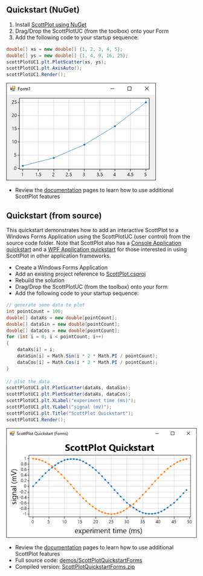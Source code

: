 
## Quickstart (NuGet)
1. Install [ScottPlot using NuGet](https://www.nuget.org/packages/ScottPlot/)
2. Drag/Drop the ScottPlotUC (from the toolbox) onto your Form
3. Add the following code to your startup sequence:

```cs
double[] xs = new double[] {1, 2, 3, 4, 5};
double[] ys = new double[] {1, 4, 9, 16, 25};
scottPlotUC1.plt.PlotScatter(xs, ys);
scottPlotUC1.plt.AxisAuto();
scottPlotUC1.Render();
```

![](/dev/nuget/quickstart.png)

* Review the [documentation](/doc/) pages to learn how to use additional ScottPlot features

## Quickstart (from source)
This quickstart demonstrates how to add an interactive ScottPlot to a Windows Forms Application using the ScottPlotUC (user control) from the source code folder. Note that ScottPlot also has a [Console Application quickstart](/doc/quickstart-console.md) and a [WPF Application quickstart](/doc/quickstart-WPF.md) for those interested in using ScottPlot in other application frameworks. 

* Create a Windows Forms Application
* Add an existing project reference to [ScottPlot.csproj](/src/ScottPlot/ScottPlot.csproj)
* Rebuild the solution
* Drag/Drop the ScottPlotUC (from the toolbox) onto your form
* Add the following code to your startup sequence:

```cs
// generate some data to plot
int pointCount = 100;
double[] dataXs = new double[pointCount];
double[] dataSin = new double[pointCount];
double[] dataCos = new double[pointCount];
for (int i = 0; i < pointCount; i++)
{
	dataXs[i] = i;
	dataSin[i] = Math.Sin(i * 2 * Math.PI / pointCount);
	dataCos[i] = Math.Cos(i * 2 * Math.PI / pointCount);
}

// plot the data
scottPlotUC1.plt.PlotScatter(dataXs, dataSin);
scottPlotUC1.plt.PlotScatter(dataXs, dataCos);
scottPlotUC1.plt.XLabel("experiment time (ms)");
scottPlotUC1.plt.YLabel("signal (mV)");
scottPlotUC1.plt.Title("ScottPlot Quickstart");
scottPlotUC1.Render();
```

![](/demos/ScottPlotQuickstartForms/compiled/ScottPlotQuickstartForms.png)

* Review the [documentation](/doc/) pages to learn how to use additional ScottPlot features
* Full source code: [demos/ScottPlotQuickstartForms](/demos/ScottPlotQuickstartForms) 
* Compiled version: [ScottPlotQuickstartForms.zip](/demos/ScottPlotQuickstartForms/compiled/ScottPlotQuickstartForms.zip)
